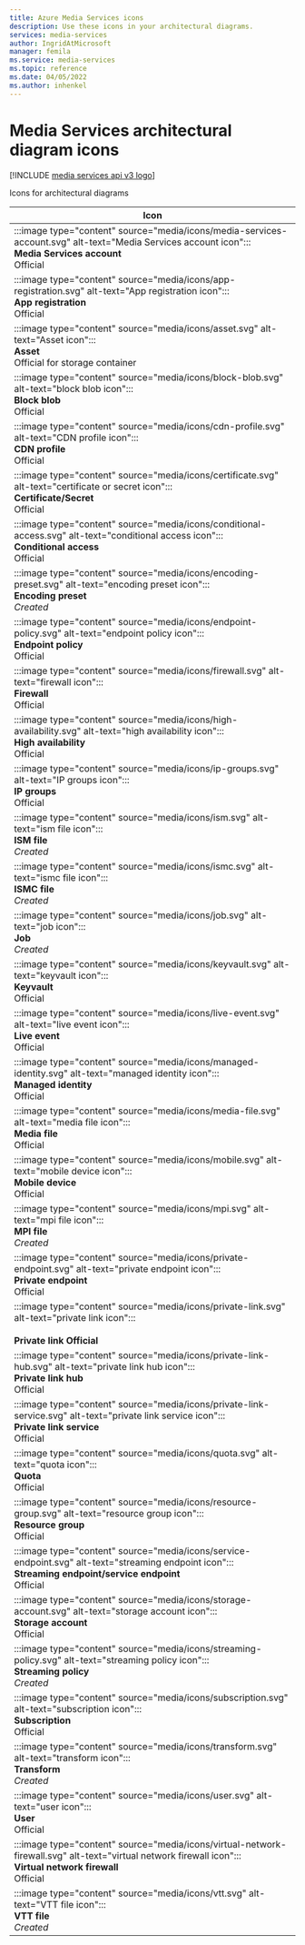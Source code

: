 ```yaml
---
title: Azure Media Services icons
description: Use these icons in your architectural diagrams.
services: media-services
author: IngridAtMicrosoft
manager: femila
ms.service: media-services
ms.topic: reference
ms.date: 04/05/2022
ms.author: inhenkel
---
```


# Media Services architectural diagram icons

[!INCLUDE [media services api v3 logo](./includes/v3-hr.md)]

Icons for architectural diagrams


|Icon  |
|---------|
| :::image type="content" source="media/icons/media-services-account.svg" alt-text="Media Services account icon"::: <br/>**Media Services account** <br/> Official |
| :::image type="content" source="media/icons/app-registration.svg" alt-text="App registration icon"::: <br/>**App registration** <br/> Official|
| :::image type="content" source="media/icons/asset.svg" alt-text="Asset icon"::: <br/>**Asset**<br/>Official for storage container |
| :::image type="content" source="media/icons/block-blob.svg" alt-text="block blob icon"::: <br/>**Block blob**<br/> Official |
| :::image type="content" source="media/icons/cdn-profile.svg" alt-text="CDN profile icon"::: <br/>**CDN profile**<br/> Official |
| :::image type="content" source="media/icons/certificate.svg" alt-text="certificate or secret icon"::: <br/>**Certificate/Secret**<br/> Official |
| :::image type="content" source="media/icons/conditional-access.svg" alt-text="conditional access icon"::: <br/>**Conditional access**<br/> Official |
| :::image type="content" source="media/icons/encoding-preset.svg" alt-text="encoding preset icon"::: <br/>**Encoding preset**<br/> *Created* |
| :::image type="content" source="media/icons/endpoint-policy.svg" alt-text="endpoint policy icon"::: <br/>**Endpoint policy**<br/> Official |
| :::image type="content" source="media/icons/firewall.svg" alt-text="firewall icon"::: <br/>**Firewall**<br/> Official |
| :::image type="content" source="media/icons/high-availability.svg" alt-text="high availability icon"::: <br/>**High availability**<br/> Official |
| :::image type="content" source="media/icons/ip-groups.svg" alt-text="IP groups icon"::: <br/>**IP groups**<br/> Official |
| :::image type="content" source="media/icons/ism.svg" alt-text="ism file icon"::: <br/>**ISM file**<br/> *Created* |
| :::image type="content" source="media/icons/ismc.svg" alt-text="ismc file icon"::: <br/>**ISMC file**<br/> *Created* |
| :::image type="content" source="media/icons/job.svg" alt-text="job icon"::: <br/>**Job**<br/> *Created* |
| :::image type="content" source="media/icons/keyvault.svg" alt-text="keyvault icon"::: <br/>**Keyvault**<br/> Official |
| :::image type="content" source="media/icons/live-event.svg" alt-text="live event icon"::: <br/>**Live event**<br/> Official |
| :::image type="content" source="media/icons/managed-identity.svg" alt-text="managed identity icon"::: <br/>**Managed identity**<br/> Official |
| :::image type="content" source="media/icons/media-file.svg" alt-text="media file icon"::: <br/>**Media file**<br/> Official |
| :::image type="content" source="media/icons/mobile.svg" alt-text="mobile device icon"::: <br/>**Mobile device**<br/> Official |
| :::image type="content" source="media/icons/mpi.svg" alt-text="mpi file icon"::: <br/>**MPI file**<br/> *Created* |
| :::image type="content" source="media/icons/private-endpoint.svg" alt-text="private endpoint icon"::: <br/>**Private endpoint**<br/> Official |
| :::image type="content" source="media/icons/private-link.svg" alt-text="private link icon"::: <br/> <br/>**Private link Official** |
| :::image type="content" source="media/icons/private-link-hub.svg" alt-text="private link hub icon"::: <br/>**Private link hub** <br/> Official |
| :::image type="content" source="media/icons/private-link-service.svg" alt-text="private link service icon"::: <br/>**Private link service**<br/> Official |
| :::image type="content" source="media/icons/quota.svg" alt-text="quota icon"::: <br/>**Quota**<br/> Official |
| :::image type="content" source="media/icons/resource-group.svg" alt-text="resource group icon"::: <br/>**Resource group**<br/> Official |
| :::image type="content" source="media/icons/service-endpoint.svg" alt-text="streaming endpoint icon"::: <br/>**Streaming endpoint/service endpoint**<br/> Official |
| :::image type="content" source="media/icons/storage-account.svg" alt-text="storage account icon"::: <br/>**Storage account**<br/> Official |
| :::image type="content" source="media/icons/streaming-policy.svg" alt-text="streaming policy icon"::: <br/>**Streaming policy**<br/> *Created* |
| :::image type="content" source="media/icons/subscription.svg" alt-text="subscription icon"::: <br/>**Subscription**<br/> Official |
| :::image type="content" source="media/icons/transform.svg" alt-text="transform icon"::: <br/>**Transform**<br/> *Created* |
| :::image type="content" source="media/icons/user.svg" alt-text="user icon"::: <br/>**User**<br/> Official |
| :::image type="content" source="media/icons/virtual-network-firewall.svg" alt-text="virtual network firewall icon"::: <br/>**Virtual network firewall**<br/> Official |
| :::image type="content" source="media/icons/vtt.svg" alt-text="VTT file icon"::: <br/>**VTT file**<br/> *Created* |